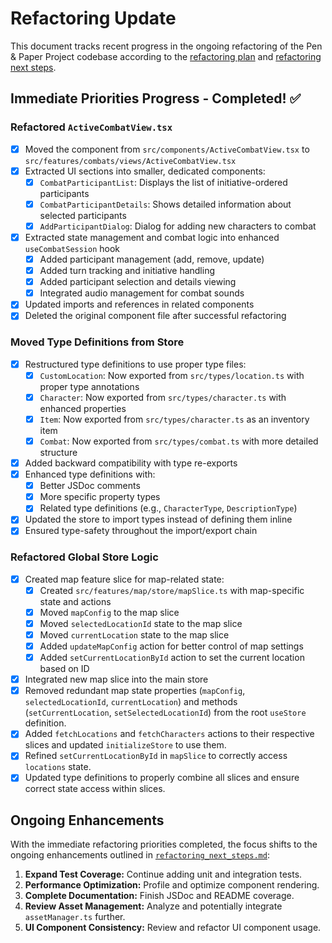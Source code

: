 # Refactoring Update

This document tracks recent progress in the ongoing refactoring of the Pen & Paper Project codebase according to the [refactoring plan](../Refactor.MD) and [refactoring next steps](./refactoring_next_steps.md).

## Immediate Priorities Progress - Completed! ✅

### Refactored `ActiveCombatView.tsx`
- [x] Moved the component from `src/components/ActiveCombatView.tsx` to `src/features/combats/views/ActiveCombatView.tsx`
- [x] Extracted UI sections into smaller, dedicated components:
  - [x] `CombatParticipantList`: Displays the list of initiative-ordered participants
  - [x] `CombatParticipantDetails`: Shows detailed information about selected participants
  - [x] `AddParticipantDialog`: Dialog for adding new characters to combat
- [x] Extracted state management and combat logic into enhanced `useCombatSession` hook
  - [x] Added participant management (add, remove, update)
  - [x] Added turn tracking and initiative handling
  - [x] Added participant selection and details viewing
  - [x] Integrated audio management for combat sounds
- [x] Updated imports and references in related components
- [x] Deleted the original component file after successful refactoring

### Moved Type Definitions from Store
- [x] Restructured type definitions to use proper type files:
  - [x] `CustomLocation`: Now exported from `src/types/location.ts` with proper type annotations
  - [x] `Character`: Now exported from `src/types/character.ts` with enhanced properties
  - [x] `Item`: Now exported from `src/types/character.ts` as an inventory item
  - [x] `Combat`: Now exported from `src/types/combat.ts` with more detailed structure
- [x] Added backward compatibility with type re-exports
- [x] Enhanced type definitions with:
  - [x] Better JSDoc comments
  - [x] More specific property types
  - [x] Related type definitions (e.g., `CharacterType`, `DescriptionType`)
- [x] Updated the store to import types instead of defining them inline
- [x] Ensured type-safety throughout the import/export chain

### Refactored Global Store Logic
- [x] Created map feature slice for map-related state:
  - [x] Created `src/features/map/store/mapSlice.ts` with map-specific state and actions
  - [x] Moved `mapConfig` to the map slice
  - [x] Moved `selectedLocationId` state to the map slice
  - [x] Moved `currentLocation` state to the map slice
  - [x] Added `updateMapConfig` action for better control of map settings
  - [x] Added `setCurrentLocationById` action to set the current location based on ID
- [x] Integrated new map slice into the main store
- [x] Removed redundant map state properties (`mapConfig`, `selectedLocationId`, `currentLocation`) and methods (`setCurrentLocation`, `setSelectedLocationId`) from the root `useStore` definition.
- [x] Added `fetchLocations` and `fetchCharacters` actions to their respective slices and updated `initializeStore` to use them.
- [x] Refined `setCurrentLocationById` in `mapSlice` to correctly access `locations` state.
- [x] Updated type definitions to properly combine all slices and ensure correct state access within slices.

## Ongoing Enhancements

With the immediate refactoring priorities completed, the focus shifts to the ongoing enhancements outlined in [`refactoring_next_steps.md`](./refactoring_next_steps.md):

1.  **Expand Test Coverage:** Continue adding unit and integration tests.
2.  **Performance Optimization:** Profile and optimize component rendering.
3.  **Complete Documentation:** Finish JSDoc and README coverage.
4.  **Review Asset Management:** Analyze and potentially integrate `assetManager.ts` further.
5.  **UI Component Consistency:** Review and refactor UI component usage. 